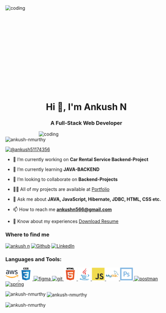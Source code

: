 
<img align = "right" alt = "coding" width = "100%" height="300" src ="https://developers.giphy.com/branch/master/static/api-512d36c09662682717108a38bbb5c57d.gif">
<h1 align="center">Hi 👋, I'm Ankush N</h1>


<h3 align="center">A Full-Stack Web Developer</h3>
<img align = "right" alt = "coding" width = "400" src = "https://media0.giphy.com/media/PI3QGKFN6XZUCMMqJm/giphy.gif?cid=ecf05e47ogoucx5fzcigalb88f24iz41xhibhdv6iqmrdfrc&ep=v1_gifs_search&rid=giphy.gif&ct=g">


<p align="left"> <img src="https://komarev.com/ghpvc/?username=ankush-nmurthy&label=Profile%20views&color=0e75b6&style=flat" alt="ankush-nmurthy" /> </p>

<p align="left"> <a href="https://twitter.com/@ankush51174356" target="blank"><img src="https://img.shields.io/twitter/follow/@ankush51174356?logo=twitter&style=for-the-badge" alt="@ankush51174356" /></a> </p>

- 🔭 I’m currently working on **Car Rental Service Backend-Project**

- 🌱 I’m currently learning **JAVA-BACKEND**

- 👯 I’m looking to collaborate on **Backend-Projects**

- 👨‍💻 All of my projects are available at [Portfolio](https://github.com/Ankush-Nmurthy/Ankush-Nmurthy.github.io)

- 💬 Ask me about **JAVA, JavaScript, Hibernate, JDBC, HTML, CSS etc.**

- 📫 How to reach me **ankushn566@gmail.com**

- 📄 Know about my experiences [Download Resume](https://drive.google.com/file/d/1ToGU7_MOnp2wAllnpMY_U2hdShlzglGn/view?usp=sharing)

<h3 align="left">Where to find me</h3>
<p align="left">
<a href="https://stackoverflow.com/users/20851973/ankush-n" target="blank"><img src="https://img.shields.io/badge/STACK%20OVERFLOW-C4242B.svg?&style=for-the-badge&logo=stackoverflow&logoColor=black"  
alt="ankush n"/></a>
<a href="https://github.com/Ankush-Nmurthy" target="_blank"><img alt="Github" src="https://img.shields.io/badge/GitHub-%2312100E.svg?&style=for-the-badge&logo=Github&logoColor=white" /></a> <a href="https://www.linkedin.com/in/ankush-n-a6184721b" target="_blank"><img alt="LinkedIn" src="https://img.shields.io/badge/linkedin-%230077B5.svg?&style=for-the-badge&logo=linkedin&logoColor=white" /></a>
</p>

<h3 align="left">Languages and Tools:</h3>
<p align="left"> <a href="https://aws.amazon.com" target="_blank" rel="noreferrer"> <img src="https://raw.githubusercontent.com/devicons/devicon/master/icons/amazonwebservices/amazonwebservices-original-wordmark.svg" alt="aws" width="40" height="40"/> </a> <a href="https://www.w3schools.com/css/" target="_blank" rel="noreferrer"> <img src="https://raw.githubusercontent.com/devicons/devicon/master/icons/css3/css3-original-wordmark.svg" alt="css3" width="40" height="40"/> </a> <a href="https://www.figma.com/" target="_blank" rel="noreferrer"> <img src="https://www.vectorlogo.zone/logos/figma/figma-icon.svg" alt="figma" width="40" height="40"/> </a> <a href="https://git-scm.com/" target="_blank" rel="noreferrer"> <img src="https://www.vectorlogo.zone/logos/git-scm/git-scm-icon.svg" alt="git" width="40" height="40"/> </a> <a href="https://www.w3.org/html/" target="_blank" rel="noreferrer"> <img src="https://raw.githubusercontent.com/devicons/devicon/master/icons/html5/html5-original-wordmark.svg" alt="html5" width="40" height="40"/> </a> <a href="https://www.java.com" target="_blank" rel="noreferrer"> <img src="https://raw.githubusercontent.com/devicons/devicon/master/icons/java/java-original.svg" alt="java" width="40" height="40"/> </a> <a href="https://developer.mozilla.org/en-US/docs/Web/JavaScript" target="_blank" rel="noreferrer"> <img src="https://raw.githubusercontent.com/devicons/devicon/master/icons/javascript/javascript-original.svg" alt="javascript" width="40" height="40"/> </a> <a href="https://www.mysql.com/" target="_blank" rel="noreferrer"> <img src="https://raw.githubusercontent.com/devicons/devicon/master/icons/mysql/mysql-original-wordmark.svg" alt="mysql" width="40" height="40"/> </a> <a href="https://www.photoshop.com/en" target="_blank" rel="noreferrer"> <img src="https://raw.githubusercontent.com/devicons/devicon/master/icons/photoshop/photoshop-line.svg" alt="photoshop" width="40" height="40"/> </a> <a href="https://postman.com" target="_blank" rel="noreferrer"> <img src="https://www.vectorlogo.zone/logos/getpostman/getpostman-icon.svg" alt="postman" width="40" height="40"/> </a> <a href="https://spring.io/" target="_blank" rel="noreferrer"> <img src="https://www.vectorlogo.zone/logos/springio/springio-icon.svg" alt="spring" width="40" height="40"/> </a> </p>

<p><img align="left" src="https://github-readme-stats.vercel.app/api/top-langs?username=ankush-nmurthy&show_icons=true&locale=en&layout=compact" alt="ankush-nmurthy" /></p>

<p>&nbsp;<img align="center" src="https://github-readme-stats.vercel.app/api?username=ankush-nmurthy&show_icons=true&locale=en" alt="ankush-nmurthy" /></p>

<p><img align="center" src="https://github-readme-streak-stats.herokuapp.com/?user=ankush-nmurthy&" alt="ankush-nmurthy" /></p>
